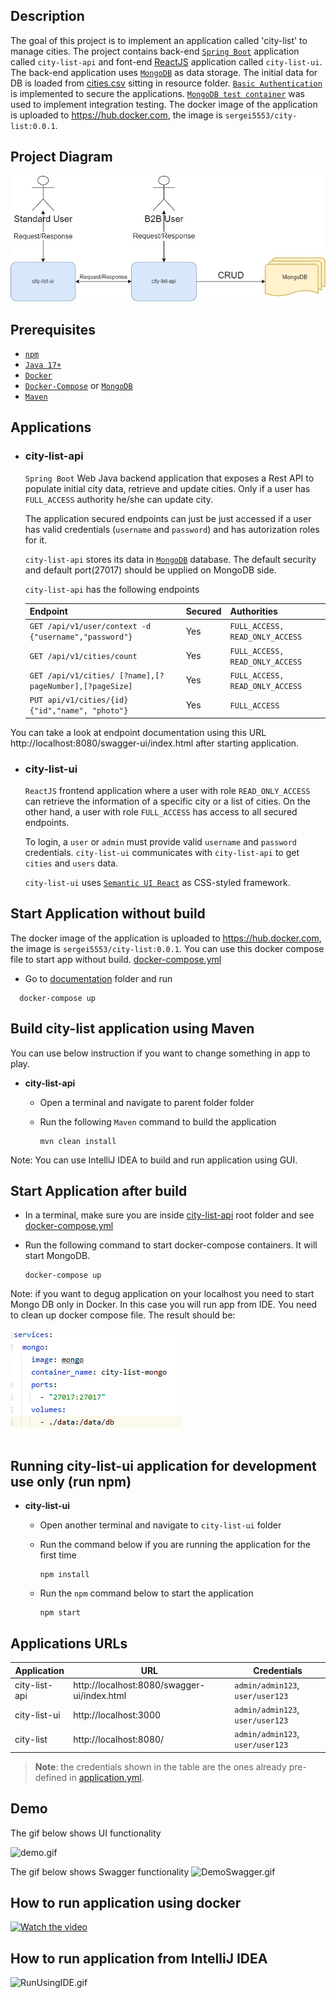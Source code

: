 ## Description
The goal of this project is to implement an application called 'city-list' to manage cities. The project contains back-end [`Spring Boot`](https://docs.spring.io/spring-boot/docs/current/reference/htmlsingle/) application called `city-list-api` 
and font-end [ReactJS](https://reactjs.org/) application called `city-list-ui`. The back-end application uses [`MongoDB`](https://www.mongodb.com) as data storage. The initial data for DB is loaded from [cities.csv](city-list-api%2Fsrc%2Fmain%2Fresources%2Fcities.csv) sitting in resource folder. [`Basic Authentication`](https://en.wikipedia.org/wiki/Basic_access_authentication) is implemented to secure the applications. [`MongoDB test container`](https://www.testcontainers.org/modules/databases/mongodb/) was used to implement integration testing.
The docker image of the application is uploaded to https://hub.docker.com, the image is `sergei5553/city-list:0.0.1`.

## Project Diagram

![SimpleDiagram.jpg](documentation%2FSimpleDiagram.jpg)

## Prerequisites

- [`npm`](https://docs.npmjs.com/downloading-and-installing-node-js-and-npm)
- [`Java 17+`](https://www.oracle.com/java/technologies/downloads/#java17)
- [`Docker`](https://www.docker.com/)
- [`Docker-Compose`](https://docs.docker.com/compose/install/) or [`MongoDB`](https://www.mongodb.com)
- [`Maven`](https://maven.apache.org)

## Applications

- ### city-list-api

  `Spring Boot` Web Java backend application that exposes a Rest API to populate initial city data, retrieve and update cities. Only if a user has `FULL_ACCESS` authority he/she can update city.

  The application secured endpoints can just be just accessed if a user has valid credentials (`username` and `password`) and has autorization roles for it.

  `city-list-api` stores its data in [`MongoDB`](https://www.mongodb.com) database. The default security and default port(27017) should be upplied on MongoDB side.

  `city-list-api` has the following endpoints

  | Endpoint                                                 | Secured | Authorities                     |
  |----------------------------------------------------------|---------|---------------------------------|
  | `GET /api/v1/user/context -d {"username","password"}`    | Yes     | `FULL_ACCESS, READ_ONLY_ACCESS` |
  | `GET /api/v1/cities/count`                               | Yes     | `FULL_ACCESS, READ_ONLY_ACCESS` |
  | `GET /api/v1/cities/ [?name],[?pageNumber],[?pageSize]`  | Yes     | `FULL_ACCESS, READ_ONLY_ACCESS` |
  | `PUT api/v1/cities/{id} {"id","name", "photo"}`          | Yes     | `FULL_ACCESS`                   |

You can take a look at endpoint documentation using this URL http://localhost:8080/swagger-ui/index.html after starting application.

- ### city-list-ui

  `ReactJS` frontend application where a user with role `READ_ONLY_ACCESS` can retrieve the information of a specific city or a list of cities. On the other hand, a user with role `FULL_ACCESS` has access to all secured endpoints.

  To login, a `user` or `admin` must provide valid `username` and `password` credentials. `city-list-ui` communicates with `city-list-api` to get `cities` and `users` data.

  `city-list-ui` uses [`Semantic UI React`](https://react.semantic-ui.com/) as CSS-styled framework.

## Start Application without build
The docker image of the application is uploaded to https://hub.docker.com, the image is `sergei5553/city-list:0.0.1`.
You can use this docker compose file to start app without build. [docker-compose.yml](documentation%2Fdocker-compose.yml)
 - Go to   [documentation](documentation) folder and run
```
  docker-compose up
  ```

## Build city-list application using Maven

You can use below instruction if you want to change something in app to play.

- **city-list-api**

  - Open a terminal and navigate to parent folder folder

  - Run the following `Maven` command to build the application
    ```
    mvn clean install
    ```

Note: You can use IntelliJ IDEA to build and run application using GUI.

## Start Application after build

- In a terminal, make sure you are inside [city-list-api](city-list-api) root folder and see [docker-compose.yml](city-list-api%2Fdocker-compose.yml)

- Run the following command to start docker-compose containers. It will start MongoDB.
  ```
  docker-compose up
  ```
Note: if you want to degug application on your localhost you need to start Mongo DB only in Docker. In this case you will run app from IDE.
You need to clean up docker compose file. The result should be:

![docker-mongo.png](documentation%2Fdocker-mongo.png)


## Running city-list-ui application for development use only (run npm)

- **city-list-ui**

    - Open another terminal and navigate to `city-list-ui` folder

    - Run the command below if you are running the application for the first time
      ```
      npm install
      ```

    - Run the `npm` command below to start the application
      ```
      npm start
      ```

## Applications URLs

| Application | URL                                         | Credentials                        |
|-------------|---------------------------------------------|------------------------------------|
| city-list-api | http://localhost:8080/swagger-ui/index.html | `admin/admin123`, `user/user123`    |
| city-list-ui | http://localhost:3000                       | `admin/admin123`, `user/user123`   |
| city-list  | http://localhost:8080/                      | `admin/admin123`, `user/user123`   |

> **Note**: the credentials shown in the table are the ones already pre-defined in [application.yml](city-list-api%2Fsrc%2Fmain%2Fresources%2Fapplication.yml).

## Demo

 The gif below shows UI functionality

  ![demo.gif](documentation%2Fdemo.gif)

 The gif below shows Swagger functionality
![DemoSwagger.gif](documentation%2FDemoSwagger.gif)

## How to run application using docker
[![Watch the video](https://i.imgur.com/vKb2F1B.png)](https://1drv.ms/v/s!Agy9rAmpfPqxg6hLRLwRCN-wGMT-nQ?e=vTODoD)


## How to run application from IntelliJ IDEA
![RunUsingIDE.gif](documentation%2FRunUsingIDE.gif)
